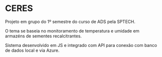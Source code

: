 # CERES
Projeto em grupo do 1º semestre do curso de ADS pela SPTECH.

O tema se baseia no monitoramento de temperatura e umidade em armazéns de sementes recalcitrantes.

Sistema desenvolvido em JS e integrado com API para conexão com banco de dados local e via Azure.